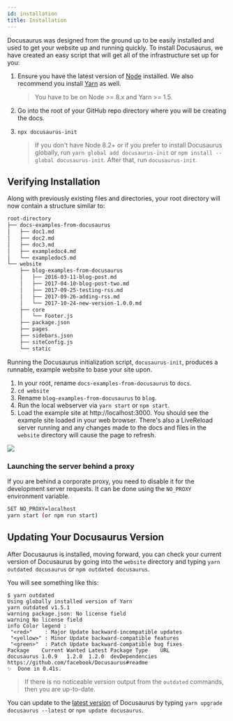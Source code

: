 ```yaml
---
id: installation
title: Installation
---
```


Docusaurus was designed from the ground up to be easily installed and used to get your website up and running quickly. To install Docusaurus, we have created an easy script that will get all of the infrastructure set up for you:

1.  Ensure you have the latest version of [Node](https://nodejs.org/en/download/) installed. We also recommend you install [Yarn](https://yarnpkg.com/en/docs/install) as well.

    > You have to be on Node >= 8.x and Yarn >= 1.5.

1.  Go into the root of your GitHub repo directory where you will be creating the docs.
1.  `npx docusaurus-init`

    > If you don't have Node 8.2+ or if you prefer to install Docusaurus globally, run `yarn global add docusaurus-init` or `npm install --global docusaurus-init`. After that, run `docusaurus-init`.

## Verifying Installation

Along with previously existing files and directories, your root directory will now contain a structure similar to:

```bash
root-directory
├── docs-examples-from-docusaurus
│   ├── doc1.md
│   ├── doc2.md
│   ├── doc3.md
│   ├── exampledoc4.md
│   └── exampledoc5.md
└── website
    ├── blog-examples-from-docusaurus
    │   ├── 2016-03-11-blog-post.md
    │   ├── 2017-04-10-blog-post-two.md
    │   ├── 2017-09-25-testing-rss.md
    │   ├── 2017-09-26-adding-rss.md
    │   └── 2017-10-24-new-version-1.0.0.md
    ├── core
    │   └── Footer.js
    ├── package.json
    ├── pages
    ├── sidebars.json
    ├── siteConfig.js
    └── static
```

Running the Docusaurus initialization script, `docusaurus-init`, produces a runnable, example website to base your site upon.

1.  In your root, rename `docs-examples-from-docusaurus` to `docs`.
1.  `cd website`
1.  Rename `blog-examples-from-docusaurus` to `blog`.
1.  Run the local webserver via `yarn start` or `npm start`.
1.  Load the example site at http://localhost:3000. You should see the example site loaded in your web browser. There's also a LiveReload server running and any changes made to the docs and files in the `website` directory will cause the page to refresh.

![](/img/getting-started-preparation-verify.png)

### Launching the server behind a proxy

If you are behind a corporate proxy, you need to disable it for the development server requests. It can be done using the `NO_PROXY` environment variable.

```sh
SET NO_PROXY=localhost
yarn start (or npm run start)
```

## Updating Your Docusaurus Version

After Docusaurus is installed, moving forward, you can check your current version of Docusaurus by going into the `website` directory and typing `yarn outdated docusaurus` or `npm outdated docusaurus`. 

You will see something like this:

```
$ yarn outdated
Using globally installed version of Yarn
yarn outdated v1.5.1
warning package.json: No license field
warning No license field
info Color legend : 
 "<red>"    : Major Update backward-incompatible updates 
 "<yellow>" : Minor Update backward-compatible features 
 "<green>"  : Patch Update backward-compatible bug fixes
Package    Current Wanted Latest Package Type    URL                                          
docusaurus 1.0.9   1.2.0  1.2.0  devDependencies https://github.com/facebook/Docusaurus#readme
✨  Done in 0.41s.
```

> If there is no noticeable version output from the `outdated` commands, then you are up-to-date.

You can update to the [latest version](https://www.npmjs.com/package/docusaurus) of Docusaurus by typing `yarn upgrade docusaurus --latest` or `npm update docusaurus`.
